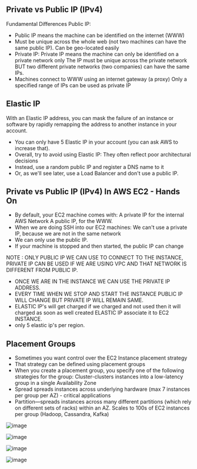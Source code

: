 Private vs Public IP (IPv4)
--
Fundamental Differences
Public IP:
- Public IP means the machine can be identified on the internet (WWW)
- Must be unique across the whole web (not two machines can have the same public IP).
Can be geo-located easily
- Private IP:
Private IP means the machine can only be identified on a private network only
The IP must be unique across the private network
BUT two different private networks (two companies) can have the same IPs.
- Machines connect to WWW using an internet gateway (a proxy)
Only a specified range of IPs can be used as private IP

Elastic IP
--
With an Elastic IP address, you can mask the failure of an instance or software
by rapidly remapping the address to another instance in your account.
- You can only have 5 Elastic IP in your account (you can ask AWS to increase
that).
- Overall, try to avoid using Elastic IP:
They often reflect poor architectural decisions
- Instead, use a random public IP and register a DNS name to it
- Or, as we'll see later, use a Load Balancer and don't use a public IP.

Private vs Public IP (IPv4) In AWS EC2 - Hands On
--
- By default, your EC2 machine comes with:
A private IP for the internal AWS Network
A public IP, for the WWW.
- When we are doing SSH into our EC2 machines:
We can't use a private IP, because we are not in the same network
- We can only use the public IP.
- If your machine is stopped and then started,
the public IP can change

NOTE : ONLY PUBLIC IP WE CAN USE TO CONNECT TO THE INSTANCE, PRIVATE IP CAN BE USED IF WE ARE USING VPC AND THAT NETWORK IS DIFFERENT FROM PUBLIC IP.
- ONCE WE ARE IN THE INSTANCE WE CAN USE THE PRIVATE IP ADDRESS.
- EVERY TIME WHEN WE STOP AND START THE INSTANCE PUBLIC IP WILL CHANGE BUT PRIVATE IP WILL REMAIN SAME.
- ELASTIC IP's will get charged if we charged and not used then it will charged as soon as well created ELASTIC IP associate it to EC2 INSTANCE.
- only 5 elastic ip's per region.


Placement Groups
--
- Sometimes you want control over the EC2 Instance placement strategy
- That strategy can be defined using placement groups
- When you create a placement group, you specify one of the following
strategies for the group:
Cluster-clusters instances into a low-latency group in a single Availability Zone
- Spread spreads instances across underlying hardware (max 7 instances per
group per AZ) - critical applications
- Partition—spreads instances across many different partitions (which rely on
different sets of racks) within an AZ. Scales to 100s of EC2 instances per group
(Hadoop, Cassandra, Kafka)

![image](https://github.com/pavankumar0077/aws-sol-architect/assets/40380941/31e9b40f-9b48-4e1a-9898-504b15daee9d)

![image](https://github.com/pavankumar0077/aws-sol-architect/assets/40380941/6d51b147-402a-4216-845c-fdce279f3677)

![image](https://github.com/pavankumar0077/aws-sol-architect/assets/40380941/e0573cd3-0a00-45b6-b0a9-b0939dc96107)

![image](https://github.com/pavankumar0077/aws-sol-architect/assets/40380941/025c086d-0393-4a93-871b-b3fe72861d49)
